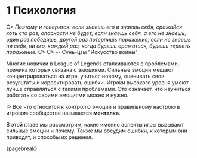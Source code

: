 # 1 Психология

C> *Поэтому и говорится: если знаешь его и знаешь себя, сражайся хоть сто раз, опасности не будет; если знаешь себя, а его не знаешь, один раз победишь, другой раз потерпишь поражение; если не знаешь ни себя, ни его, каждый раз, когда будешь сражаться, будешь терпеть поражение.*
C>
C> -- Сунь-цзы "Искусство войны"

Многие новички в League of Legends сталкиваются с проблемами, причина которых связана с эмоциями. Сильные эмоции мешают концентрироваться на игре, учиться новому, оценивать свои результаты и корректировать ошибки. Игроки высокого уровня умеют лучше справляться с такими проблемами. Это означает, что научиться работать со своими эмоциями можно и нужно.

I> Всё что относится к контролю эмоций и правильному настрою в игровом сообществе называется **менталка**.

В этой главе мы рассмотрим, какие именно аспекты игры вызывают сильные эмоции и почему. Также мы обсудим ошибки, к которым они приводят, и способы их решения.

{pagebreak}